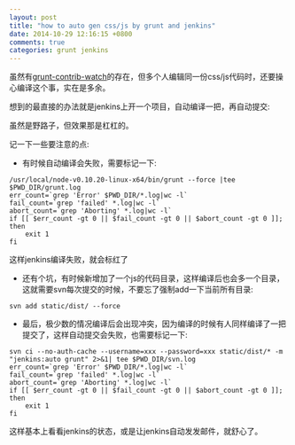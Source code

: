 ```yaml
---
layout: post
title: "how to auto gen css/js by grunt and jenkins"
date: 2014-10-29 12:16:15 +0800
comments: true
categories: grunt jenkins
---
```


虽然有[grunt-contrib-watch](https://github.com/gruntjs/grunt-contrib-watch)的存在，但多个人编辑同一份css/js代码时，还要操心编译这个事，实在是多余。

想到的最直接的办法就是jenkins上开一个项目，自动编译一把，再自动提交:

虽然是野路子，但效果那是杠杠的。

记一下一些要注意的点:

 - 有时候自动编译会失败，需要标记一下:

```
/usr/local/node-v0.10.20-linux-x64/bin/grunt --force |tee $PWD_DIR/grunt.log
err_count=`grep 'Error' $PWD_DIR/*.log|wc -l`
fail_count=`grep 'failed' *.log|wc -l`
abort_count=`grep 'Aborting' *.log|wc -l`
if [[ $err_count -gt 0 || $fail_count -gt 0 || $abort_count -gt 0 ]]; then
    exit 1
fi
```

这样jenkins编译失败，就会标红了

 - 还有个坑，有时候新增加了一个js的代码目录，这样编译后也会多一个目录，这就需要svn每次提交的时候，不要忘了强制add一下当前所有目录:

```
svn add static/dist/ --force
```

 - 最后，极少数的情况编译后会出现冲突，因为编译的时候有人同样编译了一把提交了，这样自动提交会失败，也需要标记一下:

```
svn ci --no-auth-cache --username=xxx --password=xxx static/dist/* -m "jenkins:auto grunt" 2>&1| tee $PWD_DIR/svn.log
err_count=`grep 'Error' $PWD_DIR/*.log|wc -l`
fail_count=`grep 'failed' *.log|wc -l`
abort_count=`grep 'Aborting' *.log|wc -l`
if [[ $err_count -gt 0 || $fail_count -gt 0 || $abort_count -gt 0 ]]; then
    exit 1
fi
```

这样基本上看看jenkins的状态，或是让jenkins自动发发邮件，就舒心了。
